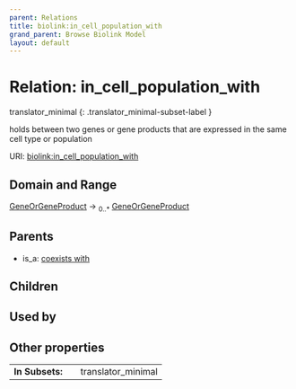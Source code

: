 ```yaml
---
parent: Relations
title: biolink:in_cell_population_with
grand_parent: Browse Biolink Model
layout: default
---
```


# Relation: in_cell_population_with

translator_minimal
{: .translator_minimal-subset-label }


holds between two genes or gene products that are expressed in the same cell type or population

URI: [biolink:in_cell_population_with](https://w3id.org/biolink/vocab/in_cell_population_with)

## Domain and Range

[GeneOrGeneProduct](GeneOrGeneProduct.md) ->  <sub>0..*</sub> [GeneOrGeneProduct](GeneOrGeneProduct.md)

## Parents

 *  is_a: [coexists with](coexists_with.md)

## Children


## Used by


## Other properties

|  |  |  |
| --- | --- | --- |
| **In Subsets:** | | translator_minimal |

